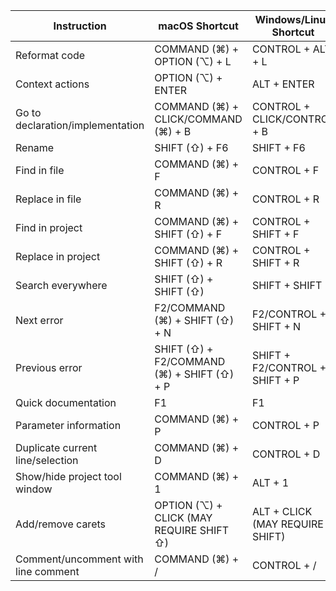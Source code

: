 |             Instruction             |               macOS Shortcut               |     Windows/Linux Shortcut      |
|-------------------------------------|--------------------------------------------|---------------------------------|
| Reformat code                       | COMMAND (⌘) + OPTION (⌥) + L               | CONTROL + ALT + L               |
| Context actions                     | OPTION (⌥) + ENTER                         | ALT + ENTER                     |
| Go to declaration/implementation    | COMMAND (⌘) + CLICK/COMMAND (⌘) + B        | CONTROL + CLICK/CONTROL + B     |
| Rename                              | SHIFT (⇧) + F6                             | SHIFT + F6                      |
| Find in file                        | COMMAND (⌘) + F                            | CONTROL + F                     |
| Replace in file                     | COMMAND (⌘) + R                            | CONTROL + R                     |
| Find in project                     | COMMAND (⌘) + SHIFT (⇧) + F                | CONTROL + SHIFT + F             |
| Replace in project                  | COMMAND (⌘) + SHIFT (⇧) + R                | CONTROL + SHIFT + R             |
| Search everywhere                   | SHIFT (⇧) + SHIFT (⇧)                      | SHIFT + SHIFT                   |
| Next error                          | F2/COMMAND (⌘) + SHIFT (⇧) + N             | F2/CONTROL + SHIFT + N          |
| Previous error                      | SHIFT (⇧) + F2/COMMAND (⌘) + SHIFT (⇧) + P | SHIFT + F2/CONTROL + SHIFT + P  |
| Quick documentation                 | F1                                         | F1                              |
| Parameter information               | COMMAND (⌘) + P                            | CONTROL + P                     |
| Duplicate current line/selection    | COMMAND (⌘) + D                            | CONTROL + D                     |
| Show/hide project tool window       | COMMAND (⌘) + 1                            | ALT + 1                         |
| Add/remove carets                   | OPTION (⌥) + CLICK (MAY REQUIRE SHIFT ⇧)   | ALT + CLICK (MAY REQUIRE SHIFT) |
| Comment/uncomment with line comment | COMMAND (⌘) + /                            | CONTROL + /                     |
